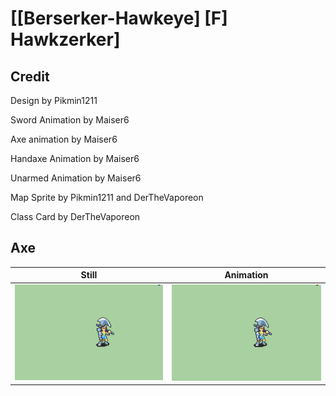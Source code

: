 # [\[Berserker-Hawkeye\] \[F\] Hawkzerker]

## Credit

Design by Pikmin1211

Sword Animation by Maiser6

Axe animation by Maiser6

Handaxe Animation by Maiser6

Unarmed Animation by Maiser6

Map Sprite by Pikmin1211 and DerTheVaporeon

Class Card by DerTheVaporeon
	
## Axe

| Still | Animation |
| :---: | :-------: |
| ![Axe still](./Axe_000.png) | ![Axe animation](./Axe.gif) |
